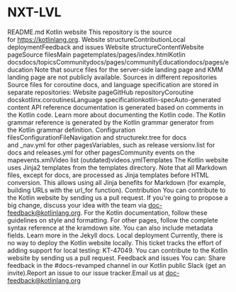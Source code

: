 # NXT-LVL
README.md  Kotlin website  This repository is the source for https://kotlinlang.org.  Website structureContributionLocal deploymentFeedback and issues  Website structureContentWebsite pageSource filesMain pagetemplates/pages/index.htmlKotlin docsdocs/topicsCommunitydocs/pages/communityEducationdocs/pages/education  Note that source files for the server-side landing page and KMM landing page are not publicly available.  Sources in different repositories  Source files for coroutine docs, and language specification are stored in separate repositories:  Website pageGitHub repositoryCoroutine docskotlinx.coroutinesLanguage specificationkotlin-specAuto-generated content  API reference documentation is generated based on comments in the Kotlin code. Learn more about documenting the Kotlin code.  The Kotlin grammar reference is generated by the Kotlin grammar generator from the Kotlin grammar definition.  Configuration filesConfigurationFileNavigation and structurekr.tree for docs and _nav.yml for other pagesVariables, such as release versionv.list for docs and releases.yml for other pagesCommunity events on the mapevents.xmlVideo list (outdated)videos.ymlTemplates  The Kotlin website uses Jinja2 templates from the templates directory. Note that all Markdown files, except for docs, are processed as Jinja templates before HTML conversion. This allows using all Jinja benefits for Markdown (for example, building URLs with the url_for function).  Contribution  You can contribute to the Kotlin website by sending us a pull request. If you're going to propose a big change, discuss your idea with the team via doc-feedback@kotlinlang.org.  For the Kotlin documentation, follow these guidelines on style and formatting.  For other pages, follow the complete syntax reference at the kramdown site. You can also include metadata fields. Learn more in the Jekyll docs.  Local deployment  Currently, there is no way to deploy the Kotlin website locally. This ticket tracks the effort of adding support for local testing: KT-47049.  You can contribute to the Kotlin website by sending us a pull request.  Feedback and issues  You can:  Share feedback in the #docs-revamped channel in our Kotlin public Slack (get an invite).Report an issue to our issue tracker.Email us at doc-feedback@kotlinlang.org

